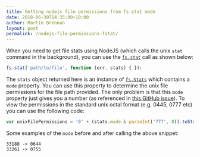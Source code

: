 ```yaml
---
title: Getting nodejs file permissions from fs.stat mode
date: 2018-06-30T14:35:00+10:00
author: Martin Brennan
layout: post
permalink: /nodejs-file-permissions-fstat/
---
```


When you need to get file stats using NodeJS (which calls the unix `stat` command in the background), you can use the [`fs.stat`](https://nodejs.org/api/fs.html#fs_fs_stat_path_options_callback) call as shown below:

```js
fs.stat('path/to/file', function (err, stats) { });
```

The `stats` object returned here is an instance of [`fs.Stats`](https://nodejs.org/api/fs.html#fs_class_fs_stats) which contains a `mode` property. You can use this property to determine the unix file permissions for the file path provided. The only problem is that this `mode` property just gives you a number (as referenced in [this GitHub issue](https://github.com/nodejs/node-v0.x-archive/issues/3045)). To view the permissions in the standard unix octal format (e.g. 0445, 0777 etc) you can use the following code:

```js
var unixFilePermissions = '0' + (stats.mode & parseInt('777', 8)).toString(8);
```

Some examples of the `mode` before and after calling the above snippet:

```
33188 -> 0644
33261 -> 0755
```
